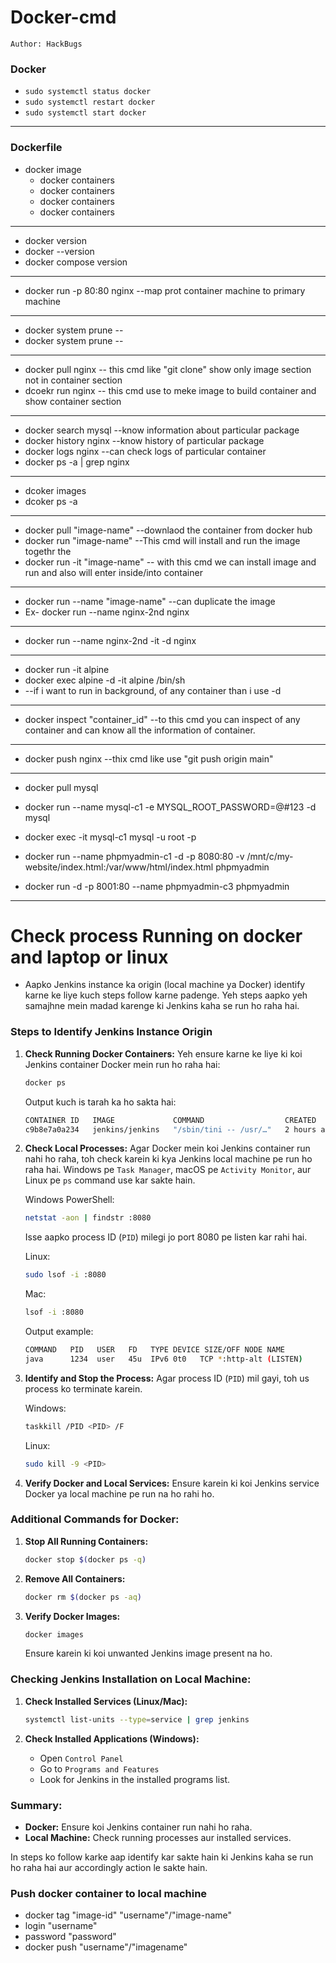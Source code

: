 # Docker-cmd
``Author: HackBugs``

### Docker
- `sudo systemctl status docker`
- `sudo systemctl restart docker`
- `sudo systemctl start docker`
------------------------------------------------------------------
### Dockerfile
 - docker image
     - docker containers
     - docker containers
     - docker containers
     - docker containers
------------------------------------------------------------------
  - docker version
  - docker --version
  - docker compose version
------------------------------------------------------------------
  - docker run -p 80:80 nginx  --map prot container machine to primary machine
------------------------------------------------------------------
  - docker system prune --
  - docker system prune --
------------------------------------------------------------------
  - docker pull nginx -- this cmd like "git clone" show only image section not in container section
  - dcoekr run nginx -- this cmd use to meke image to build container and show container section
------------------------------------------------------------------
  - docker search mysql --know information about particular package
  - docker history nginx --know history of particular package
  - docker logs nginx --can check logs of particular container
  - docker ps -a | grep nginx
------------------------------------------------------------------
  - dcoker images
  - dcoker ps -a
------------------------------------------------------------------
  - docker pull "image-name" --downlaod the container from docker hub
  - docker run "image-name" --This cmd will install and run the image togethr the
  - docker run -it "image-name" -- with this cmd we can install image and run and also will enter inside/into container
------------------------------------------------------------------
  - docker run --name "image-name" --can duplicate the image
  - Ex- docker run --name nginx-2nd  nginx
------------------------------------------------------------------
  - docker run --name nginx-2nd -it -d nginx
------------------------------------------------------------------
  - docker run -it alpine
  - docker exec alpine -d -it alpine /bin/sh
  - --if i want to run in background, of any container than i use -d
------------------------------------------------------------------
  - docker inspect "container_id" --to this cmd you can inspect of any container and can know all the information of container.
------------------------------------------------------------------
  - docker push nginx  --thix cmd like use "git push origin main"

  - ------------------------------------------------------------------

  - docker pull mysql
  - docker run --name mysql-c1 -e MYSQL_ROOT_PASSWORD=@#123 -d mysql
  - docker exec -it mysql-c1 mysql -u root -p


  - docker run --name phpmyadmin-c1 -d -p 8080:80 -v /mnt/c/my-website/index.html:/var/www/html/index.html phpmyadmin

  - docker run -d -p 8001:80 --name phpmyadmin-c3 phpmyadmin

  - ----------------------------------------------------------------

# **Check process Running on docker and laptop or linux**

   - Aapko Jenkins instance ka origin (local machine ya Docker) identify karne ke liye kuch steps follow karne padenge. Yeh steps aapko yeh samajhne mein madad karenge ki Jenkins kaha se run ho raha hai.

### Steps to Identify Jenkins Instance Origin

1. **Check Running Docker Containers:**
   Yeh ensure karne ke liye ki koi Jenkins container Docker mein run ho raha hai:
   ```sh
   docker ps
   ```

   Output kuch is tarah ka ho sakta hai:
   ```sh
   CONTAINER ID   IMAGE             COMMAND                  CREATED          STATUS                      PORTS                    NAMES
   c9b8e7a0a234   jenkins/jenkins   "/sbin/tini -- /usr/…"   2 hours ago      Up 2 hours                  0.0.0.0:8080->8080/tcp   jenkins
   ```

2. **Check Local Processes:**
   Agar Docker mein koi Jenkins container run nahi ho raha, toh check karein ki kya Jenkins local machine pe run ho raha hai. Windows pe `Task Manager`, macOS pe `Activity Monitor`, aur Linux pe `ps` command use kar sakte hain.

   Windows PowerShell:
   ```sh
   netstat -aon | findstr :8080
   ```
   Isse aapko process ID (`PID`) milegi jo port 8080 pe listen kar rahi hai.

   Linux:
   ```sh
   sudo lsof -i :8080
   ```
   Mac:
   ```sh
   lsof -i :8080
   ```

   Output example:
   ```sh
   COMMAND   PID   USER   FD   TYPE DEVICE SIZE/OFF NODE NAME
   java      1234  user   45u  IPv6 0t0   TCP *:http-alt (LISTEN)
   ```

3. **Identify and Stop the Process:**
   Agar process ID (`PID`) mil gayi, toh us process ko terminate karein.

   Windows:
   ```sh
   taskkill /PID <PID> /F
   ```

   Linux:
   ```sh
   sudo kill -9 <PID>
   ```

4. **Verify Docker and Local Services:**
   Ensure karein ki koi Jenkins service Docker ya local machine pe run na ho rahi ho.

### Additional Commands for Docker:
1. **Stop All Running Containers:**
   ```sh
   docker stop $(docker ps -q)
   ```

2. **Remove All Containers:**
   ```sh
   docker rm $(docker ps -aq)
   ```

3. **Verify Docker Images:**
   ```sh
   docker images
   ```
   Ensure karein ki koi unwanted Jenkins image present na ho.

### Checking Jenkins Installation on Local Machine:
1. **Check Installed Services (Linux/Mac):**
   ```sh
   systemctl list-units --type=service | grep jenkins
   ```

2. **Check Installed Applications (Windows):**
   - Open `Control Panel`
   - Go to `Programs and Features`
   - Look for Jenkins in the installed programs list.

### Summary:
- **Docker:** Ensure koi Jenkins container run nahi ho raha.
- **Local Machine:** Check running processes aur installed services.

In steps ko follow karke aap identify kar sakte hain ki Jenkins kaha se run ho raha hai aur accordingly action le sakte hain.

### Push docker container to local machine 

- docker tag "image-id" "username"/"image-name"
- login "username"
- password "password"
- docker push "username"/"imagename"
